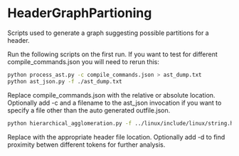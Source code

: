 # HeaderGraphPartioning
Scripts used to generate a graph suggesting possible partitions for a header.

Run the following scripts on the first run. If you want to test for different compile_commands.json you will need to rerun this:

```bash
python process_ast.py -c compile_commands.json > ast_dump.txt
python ast_json.py -f ./ast_dump.txt
```

Replace compile_commands.json with the relative or absolute location. 
Optionally add -c and a filename to the ast_json invocation if you want to specify a file other than the auto generated outfile.json.


```bash
python hierarchical_agglomeration.py -f ../linux/include/linux/string.h -c outfile.json
```

Replace with the appropriate header file location.
Optionally add -d to find proximity betwen different tokens for further analysis.
